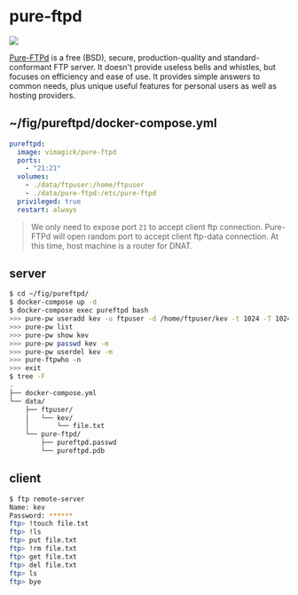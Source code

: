 pure-ftpd
=========

![](https://www.pureftpd.org/images/pure-ftpd.png)

[Pure-FTPd][1] is a free (BSD), secure, production-quality and standard-conformant
FTP server. It doesn't provide useless bells and whistles, but focuses on
efficiency and ease of use. It provides simple answers to common needs, plus
unique useful features for personal users as well as hosting providers. 


## ~/fig/pureftpd/docker-compose.yml

```yaml
pureftpd:
  image: vimagick/pure-ftpd
  ports:
    - "21:21"
  volumes:
    - ./data/ftpuser:/home/ftpuser
    - ./data/pure-ftpd:/etc/pure-ftpd
  privileged: true
  restart: always
```

> We only need to expose port `21` to accept client ftp connection.
> Pure-FTPd will open random port to accept client ftp-data connection.
> At this time, host machine is a router for DNAT.

## server

```bash
$ cd ~/fig/pureftpd/
$ docker-compose up -d
$ docker-compose exec pureftpd bash
>>> pure-pw useradd kev -u ftpuser -d /home/ftpuser/kev -t 1024 -T 1024 -y 1 -m
>>> pure-pw list
>>> pure-pw show kev
>>> pure-pw passwd kev -m
>>> pure-pw userdel kev -m
>>> pure-ftpwho -n
>>> exit
$ tree -F
.
├── docker-compose.yml
└── data/
    ├── ftpuser/
    │   └── kev/
    │       └── file.txt
    └── pure-ftpd/
        ├── pureftpd.passwd
        └── pureftpd.pdb
```

## client

```bash
$ ftp remote-server
Name: kev
Password: ******
ftp> !touch file.txt
ftp> !ls
ftp> put file.txt
ftp> !rm file.txt
ftp> get file.txt
ftp> del file.txt
ftp> ls
ftp> bye
```

[1]: https://www.pureftpd.org/project/pure-ftpd
